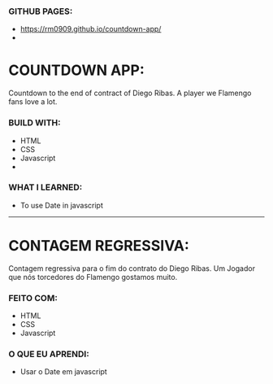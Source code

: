 
### GITHUB PAGES:
- https://rm0909.github.io/countdown-app/
- 
# COUNTDOWN APP:
Countdown to the end of contract of Diego Ribas. A player we Flamengo fans love a lot.

### BUILD WITH:
- HTML
- CSS
- Javascript
- 
### WHAT I LEARNED:
- To use Date in javascript

__________________________
# CONTAGEM REGRESSIVA:
Contagem regressiva para o fim do contrato do Diego Ribas. Um Jogador que nós torcedores do Flamengo gostamos muito.

### FEITO COM:
- HTML
- CSS
- Javascript

### O QUE EU APRENDI:
- Usar o Date em javascript
